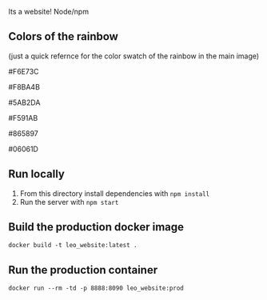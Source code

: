 Its a website! Node/npm

## Colors of the rainbow

(just a quick refernce for the color swatch of the rainbow in the main image)

\#F6E73C

\#F8BA4B

\#5AB2DA

\#F591AB

\#865897

\#06061D

## Run locally

1. From this directory install dependencies with `npm install`
2. Run the server with `npm start`

## Build the production docker image

`docker build -t leo_website:latest .`

## Run the production container

`docker run --rm -td -p 8888:8090 leo_website:prod`
